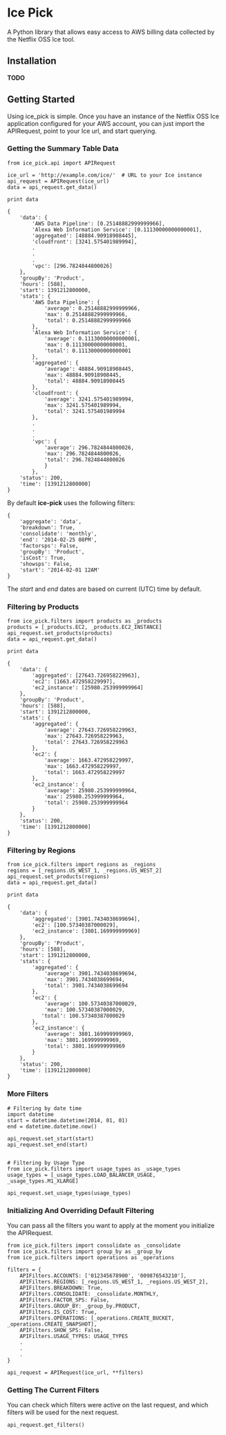 # Ice Pick

A Python library that allows easy access to AWS billing data collected by the Netflix OSS Ice tool.


## Installation

**TODO**


## Getting Started

Using ice_pick is simple.  Once you have an instance of the Netflix OSS Ice application configured for your AWS account, you can just import the APIRequest, point to your Ice url, and start querying.

### Getting the Summary Table Data

    from ice_pick.api import APIRequest
    
    ice_url = 'http://example.com/ice/'  # URL to your Ice instance
    api_request = APIRequest(ice_url)
    data = api_request.get_data()
    
    print data
    
    {
        'data': {
            'AWS Data Pipeline': [0.25148882999999966],
            'Alexa Web Information Service': [0.11130000000000001],
            'aggregated': [48884.90918908445],
            'cloudfront': [3241.575401989994],
            .
            .
            .
            'vpc': [296.7824844800026]
        },
        'groupBy': 'Product',
        'hours': [588],
        'start': 1391212800000,
        'stats': {
            'AWS Data Pipeline': {
                'average': 0.25148882999999966,
                'max': 0.25148882999999966,
                'total': 0.25148882999999966
            },
            'Alexa Web Information Service': {
                'average': 0.11130000000000001,
                'max': 0.11130000000000001,
                'total': 0.11130000000000001
            },
            'aggregated': {
                'average': 48884.90918908445,
                'max': 48884.90918908445,
                'total': 48884.90918908445
            },
            'cloudfront': {
                'average': 3241.575401989994,
                'max': 3241.575401989994,
                'total': 3241.575401989994
            },
            .
            .
            .
            'vpc': {
                'average': 296.7824844800026,
                'max': 296.7824844800026,
                'total': 296.7824844800026
                }
            },
        'status': 200,
        'time': [1391212800000]
    }

By default **ice-pick** uses the following filters:

    {
        'aggregate': 'data',
        'breakdown': True,
        'consolidate': 'monthly',
        'end': '2014-02-25 08PM',
        'factorsps': False,
        'groupBy': 'Product',
        'isCost': True,
        'showsps': False,
        'start': '2014-02-01 12AM'
    }
    
The *start* and *end* dates are based on current (UTC) time by default.

### Filtering by Products

    from ice_pick.filters import products as _products
    products = [_products.EC2, _products.EC2_INSTANCE]
    api_request.set_products(products)
    data = api_request.get_data()
    
    print data
    
    {
        'data': {
            'aggregated': [27643.726958229963],
            'ec2': [1663.472958229997],
            'ec2_instance': [25980.253999999964]
        },
        'groupBy': 'Product',
        'hours': [588],
        'start': 1391212800000,
        'stats': {
            'aggregated': {
                'average': 27643.726958229963,
                'max': 27643.726958229963,
                'total': 27643.726958229963
            },
            'ec2': {
                'average': 1663.472958229997,
                'max': 1663.472958229997,
                'total': 1663.472958229997
            },
            'ec2_instance': {
                'average': 25980.253999999964,
                'max': 25980.253999999964,
                'total': 25980.253999999964
            }
        },
        'status': 200,
        'time': [1391212800000]
    }

### Filtering by Regions

    from ice_pick.filters import regions as _regions
    regions = [_regions.US_WEST_1, _regions.US_WEST_2]
    api_request.set_products(regions)
    data = api_request.get_data()
    
    print data
    
    {
        'data': {
            'aggregated': [3901.7434038699694],
            'ec2': [100.57340387000029],
            'ec2_instance': [3801.169999999969]
        },
        'groupBy': 'Product',
        'hours': [588],
        'start': 1391212800000,
        'stats': {
            'aggregated': {
                'average': 3901.7434038699694,
                'max': 3901.7434038699694,
                'total': 3901.7434038699694
            },
            'ec2': {
                'average': 100.57340387000029,
                'max': 100.57340387000029,
               'total': 100.57340387000029
            },
            'ec2_instance': {
                'average': 3801.169999999969,
                'max': 3801.169999999969,
                'total': 3801.169999999969
            }
        },            
        'status': 200,
        'time': [1391212800000]
    }
    
    
    
### More Filters

    # Filtering by date time
    import datetime
    start = datetime.datetime(2014, 01, 01)
    end = datetime.datetime.now()
    
    api_request.set_start(start)
    api_request.set_end(start)
    
    
    # Filtering by Usage Type
    from ice_pick.filters import usage_types as _usage_types
    usage_types = [_usage_types.LOAD_BALANCER_USAGE, _usage_types.M1_XLARGE]
    
    api_request.set_usage_types(usage_types)
    

### Initializing And Overriding Default Filtering

You can pass all the filters you want to apply at the moment you initialize the APIRequest.

    from ice_pick.filters import consolidate as _consolidate
    from ice_pick.filters import group_by as _group_by
    from ice_pick.filters import operations as _operations

    filters = {
        APIFilters.ACCOUNTS: ['012345678900', '009876543210'],
        APIFilters.REGIONS: [_regions.US_WEST_1, _regions.US_WEST_2],
        APIFilters.BREAKDOWN: True,
        APIFilters.CONSOLIDATE: _consolidate.MONTHLY,
        APIFilters.FACTOR_SPS: False,
        APIFilters.GROUP_BY: _group_by.PRODUCT,
        APIFilters.IS_COST: True,
        APIFilters.OPERATIONS: [_operations.CREATE_BUCKET, _operations.CREATE_SNAPSHOT],
        APIFilters.SHOW_SPS: False,
        APIFilters.USAGE_TYPES: USAGE_TYPES
        .
        .
        .
    }

    api_request = APIRequest(ice_url, **filters)


### Getting The Current Filters

You can check which filters were active on the last request, and which filters will be used for the next request.

    api_request.get_filters()

    
